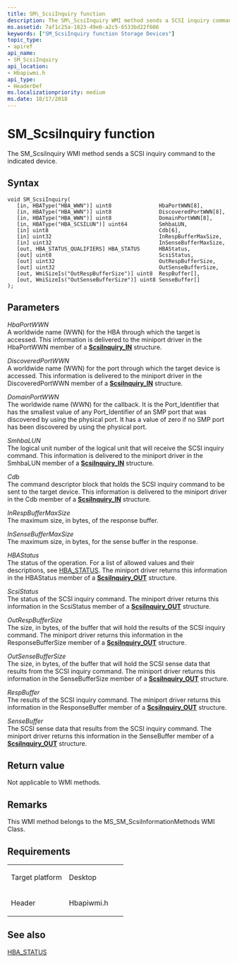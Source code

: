 ```yaml
---
title: SM\_ScsiInquiry function
description: The SM\_ScsiInquiry WMI method sends a SCSI inquiry command to the indicated device.
ms.assetid: 7af1c25a-1823-49e0-a2c5-6533bd22f606
keywords: ["SM_ScsiInquiry function Storage Devices"]
topic_type:
- apiref
api_name:
- SM_ScsiInquiry
api_location:
- Hbapiwmi.h
api_type:
- HeaderDef
ms.localizationpriority: medium
ms.date: 10/17/2018
---
```


# SM\_ScsiInquiry function


The SM\_ScsiInquiry WMI method sends a SCSI inquiry command to the indicated device.

Syntax
------

```ManagedCPlusPlus
void SM_ScsiInquiry(
   [in, HBAType("HBA_WWN")] uint8               HbaPortWWN[8],
   [in, HBAType("HBA_WWN")] uint8               DiscoveredPortWWN[8],
   [in, HBAType("HBA_WWN")] uint8               DomainPortWWN[8],
   [in, HBAType("HBA_SCSILUN")] uint64          SmhbaLUN,
   [in] uint8                                   Cdb[6],
   [in] uint32                                  InRespBufferMaxSize,
   [in] uint32                                  InSenseBufferMaxSize,
   [out, HBA_STATUS_QUALIFIERS] HBA_STATUS      HBAStatus,
   [out] uint8                                  ScsiStatus,
   [out] uint32                                 OutRespBufferSize,
   [out] uint32                                 OutSenseBufferSize,
   [out, WmiSizeIs("OutRespBufferSize")] uint8  RespBuffer[],
   [out, WmiSizeIs("OutSenseBufferSize")] uint8 SenseBuffer[]
);
```

Parameters
----------

*HbaPortWWN*   
A worldwide name (WWN) for the HBA through which the target is accessed. This information is delivered to the miniport driver in the HbaPortWWN member of a [**ScsiInquiry\_IN**](https://docs.microsoft.com/windows-hardware/drivers/ddi/content/iscsiop/ns-iscsiop-_scsiinquiry_in) structure.

*DiscoveredPortWWN*   
A worldwide name (WWN) for the port through which the target device is accessed. This information is delivered to the miniport driver in the DiscoveredPortWWN member of a [**ScsiInquiry\_IN**](https://docs.microsoft.com/windows-hardware/drivers/ddi/content/iscsiop/ns-iscsiop-_scsiinquiry_in) structure.

*DomainPortWWN*   
The worldwide name (WWN) for the callback. It is the Port\_Identifier that has the smallest value of any Port\_Identifier of an SMP port that was discovered by using the physical port. It has a value of zero if no SMP port has been discovered by using the physical port.

*SmhbaLUN*   
The logical unit number of the logical unit that will receive the SCSI inquiry command. This information is delivered to the miniport driver in the SmhbaLUN member of a [**ScsiInquiry\_IN**](https://docs.microsoft.com/windows-hardware/drivers/ddi/content/iscsiop/ns-iscsiop-_scsiinquiry_in) structure.

*Cdb*   
The command descriptor block that holds the SCSI inquiry command to be sent to the target device. This information is delivered to the miniport driver in the Cdb member of a [**ScsiInquiry\_IN**](https://docs.microsoft.com/windows-hardware/drivers/ddi/content/iscsiop/ns-iscsiop-_scsiinquiry_in) structure.

*InRespBufferMaxSize*   
The maximum size, in bytes, of the response buffer.

*InSenseBufferMaxSize*   
The maximum size, in bytes, for the sense buffer in the response.

*HBAStatus*   
The status of the operation. For a list of allowed values and their descriptions, see [HBA\_STATUS](hba-status.md). The miniport driver returns this information in the HBAStatus member of a [**ScsiInquiry\_OUT**](https://docs.microsoft.com/windows-hardware/drivers/ddi/content/iscsiop/ns-iscsiop-_scsiinquiry_out) structure.

*ScsiStatus*   
The status of the SCSI inquiry command. The miniport driver returns this information in the ScsiStatus member of a [**ScsiInquiry\_OUT**](https://docs.microsoft.com/windows-hardware/drivers/ddi/content/iscsiop/ns-iscsiop-_scsiinquiry_out) structure.

*OutRespBufferSize*   
The size, in bytes, of the buffer that will hold the results of the SCSI inquiry command. The miniport driver returns this information in the ResponseBufferSize member of a [**ScsiInquiry\_OUT**](https://docs.microsoft.com/windows-hardware/drivers/ddi/content/iscsiop/ns-iscsiop-_scsiinquiry_out) structure.

*OutSenseBufferSize*   
The size, in bytes, of the buffer that will hold the SCSI sense data that results from the SCSI inquiry command. The miniport driver returns this information in the SenseBufferSize member of a [**ScsiInquiry\_OUT**](https://docs.microsoft.com/windows-hardware/drivers/ddi/content/iscsiop/ns-iscsiop-_scsiinquiry_out) structure.

*RespBuffer*   
The results of the SCSI inquiry command. The miniport driver returns this information in the ResponseBuffer member of a [**ScsiInquiry\_OUT**](https://docs.microsoft.com/windows-hardware/drivers/ddi/content/iscsiop/ns-iscsiop-_scsiinquiry_out) structure.

*SenseBuffer*   
The SCSI sense data that results from the SCSI inquiry command. The miniport driver returns this information in the SenseBuffer member of a [**ScsiInquiry\_OUT**](https://docs.microsoft.com/windows-hardware/drivers/ddi/content/iscsiop/ns-iscsiop-_scsiinquiry_out) structure.

Return value
------------

Not applicable to WMI methods.

Remarks
-------

This WMI method belongs to the MS\_SM\_ScsiInformationMethods WMI Class.

Requirements
------------

<table>
<colgroup>
<col width="50%" />
<col width="50%" />
</colgroup>
<tbody>
<tr class="odd">
<td align="left"><p>Target platform</p></td>
<td align="left">Desktop</td>
</tr>
<tr class="even">
<td align="left"><p>Header</p></td>
<td align="left">Hbapiwmi.h</td>
</tr>
</tbody>
</table>

## <span id="see_also"></span>See also


[HBA\_STATUS](hba-status.md)

 

 






